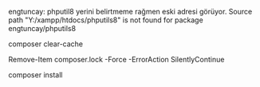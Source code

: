 

engtuncay:  phputil8 yerini belirtmeme rağmen eski adresi görüyor. Source path "Y:/xampp/htdocs/phputils8" is not found for package engtuncay/phputils8 

composer clear-cache

Remove-Item composer.lock -Force -ErrorAction SilentlyContinue

composer install

